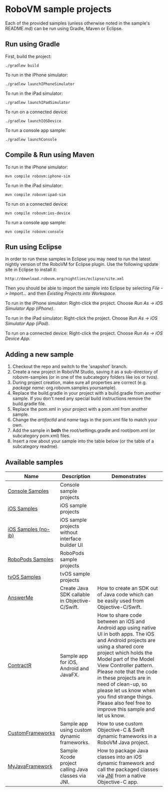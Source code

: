 # RoboVM sample projects

Each of the provided samples (unless otherwise noted in the sample's README.md) can be run using Gradle, Maven or Eclipse.

## Run using Gradle

First, build the project:
```
./gradlew build
```
To run in the iPhone simulator:
```
./gradlew launchIPhoneSimulator
```
To run in the iPad simulator:
```
./gradlew launchIPadSimulator
```
To run on a connected device:
```
./gradlew launchIOSDevice
```
To run a console app sample:
```
./gradlew launchConsole
```

## Compile & Run using Maven

To run in the iPhone simulator:
```
mvn compile robovm:iphone-sim
```
To run in the iPad simulator:
```
mvn compile robovm:ipad-sim
```
To run on a connected device:
```
mvn compile robovm:ios-device
```
To run a console app sample:
```
mvn compile robovm:console
```

## Run using Eclipse

In order to run these samples in Eclipse you may need to run the latest nightly version of the RoboVM for Eclipse plugin. Use the following update site in Eclipse to install it:

```
http://download.robovm.org/nightlies/eclipse/site.xml
```

Then you should be able to import the sample into Eclipse by selecting *File -> Import...* and then *Existing Projects into Workspace*.

To run in the iPhone simulator: Right-click the project. Choose *Run As -> iOS Simulator App (iPhone)*.

To run in the iPad simulator: Right-click the project. Choose *Run As -> iOS Simulator App (iPad)*.

To run on a connected device: Right-click the project. Choose *Run As -> iOS Device App*.

## Adding a new sample

1. Checkout the repo and switch to the 'snapshot' branch.
1. Create a new project in RoboVM Studio, saving it as a sub-directory of robovm-samples (or in one of the subcategory folders like ios or tvos).
1. During project creation, make sure all properties are correct (e.g. _package name_: org.robovm.samples.yoursample).
1. Replace the build.gradle in your project with a build.gradle from another sample. If you don't need any special build instructions remove the build.gradle file.
1. Replace the pom.xml in your project with a pom.xml from another sample.
1. Change the _artifactId_ and _name_ tags in the pom.xml file to match your own.
1. Add the sample in __both__ the root/settings.gradle and root/pom.xml (or subcategory pom.xml) files.
1. Insert a row about your sample into the table below (or the table of a subcategory readme).

## Available samples

| Name | Description | Demonstrates |
| ---- | ----------- | ------------ |
| [Console Samples](console/) | Console sample projects | |
| [iOS Samples](ios/) | iOS sample projects | |
| [iOS Samples (no-ib)](ios-no-ib/) | iOS sample projects without interface builder UI | |
| [RoboPods Samples](robopods/) | RoboPods sample projects | |
| [tvOS Samples](tvos/) | tvOS sample projects | |
| [AnswerMe](AnswerMe/) | Create Java SDK callable in Objective-C/Swift. | How to create an SDK out of Java code which can be easily used from Objective-C/Swift. |
| [ContractR](ContractR/) | Sample app for iOS, Android and JavaFX. | How to share code between an iOS and Android app using native UI in both apps. The iOS and Android projects are using a shared core project which holds the Model part of the Model View Controller pattern. Please note that the code in these projects are in need of clean-up, so please let us know when you find strange things. Please also feel free to improve this sample and let us know. |
| [CustomFrameworks](CustomFrameworks/) | Sample app using custom dynamic frameworks. | How to use custom Objective-C & Swift dynamic frameworks in a RoboVM Java project. |
| [MyJavaFramework](MyJavaFramework/) | Sample Xcode project calling Java classes via JNI. | How to package Java classes into an iOS dynamic framework and call the packaged classes via [JNI](http://docs.oracle.com/javase/8/docs/technotes/guides/jni/) from a native Objective-C app. |
